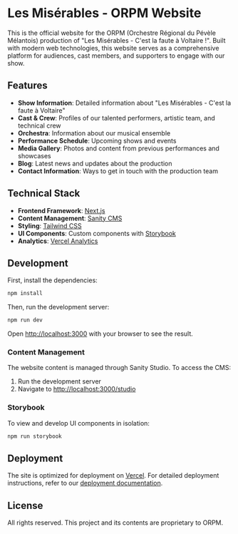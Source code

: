 # Les Misérables - ORPM Website

This is the official website for the ORPM (Orchestre Régional du Pévèle Mélantois) production of "Les Misérables - C'est la faute à Voltaire !". Built with modern web technologies, this website serves as a comprehensive platform for audiences, cast members, and supporters to engage with our show.

## Features

- **Show Information**: Detailed information about "Les Misérables - C'est la faute à Voltaire"
- **Cast & Crew**: Profiles of our talented performers, artistic team, and technical crew
- **Orchestra**: Information about our musical ensemble
- **Performance Schedule**: Upcoming shows and events
- **Media Gallery**: Photos and content from previous performances and showcases
- **Blog**: Latest news and updates about the production
- **Contact Information**: Ways to get in touch with the production team

## Technical Stack

- **Frontend Framework**: [Next.js](https://nextjs.org/)
- **Content Management**: [Sanity CMS](https://www.sanity.io/)
- **Styling**: [Tailwind CSS](https://tailwindcss.com/)
- **UI Components**: Custom components with [Storybook](https://storybook.js.org/)
- **Analytics**: [Vercel Analytics](https://vercel.com/analytics)

## Development

First, install the dependencies:

```bash
npm install
```

Then, run the development server:

```bash
npm run dev
```

Open [http://localhost:3000](http://localhost:3000) with your browser to see the result.

### Content Management

The website content is managed through Sanity Studio. To access the CMS:

1. Run the development server
2. Navigate to [http://localhost:3000/studio](http://localhost:3000/studio)

### Storybook

To view and develop UI components in isolation:

```bash
npm run storybook
```

## Deployment

The site is optimized for deployment on [Vercel](https://vercel.com). For detailed deployment instructions, refer to our [deployment documentation](https://nextjs.org/docs/deployment).

## License

All rights reserved. This project and its contents are proprietary to ORPM.
